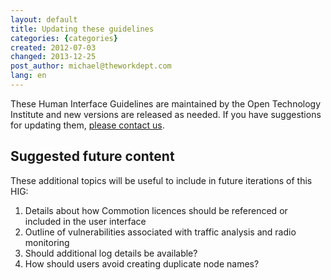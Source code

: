 ```yaml
---
layout: default
title: Updating these guidelines
categories: {categories}
created: 2012-07-03
changed: 2013-12-25
post_author: michael@theworkdept.com
lang: en
---
```

  <p>These Human Interface Guidelines are maintained by the Open Technology Institute and new versions are released as needed. If you have suggestions for updating them, <a href="/contact">please contact us</a>.</p>

<h2>Suggested future content</h2>

<p>These additional topics will be useful to include in future iterations of this HIG:</p>

<ol>
	<li>Details about how Commotion licences should be referenced or included in the user interface</li>
	<li>Outline of vulnerabilities associated with traffic analysis and radio monitoring</li>
	<li>Should additional log details be available?</li>
	<li>How should users avoid creating duplicate node names?</li>
</ol>
 
